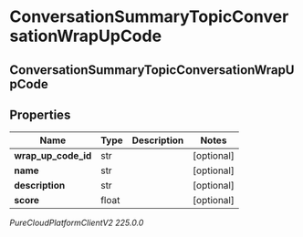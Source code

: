 # ConversationSummaryTopicConversationWrapUpCode

## ConversationSummaryTopicConversationWrapUpCode

## Properties

|Name | Type | Description | Notes|
|------------ | ------------- | ------------- | -------------|
| **wrap_up_code_id** | str |  | [optional] |
| **name** | str |  | [optional] |
| **description** | str |  | [optional] |
| **score** | float |  | [optional] |



_PureCloudPlatformClientV2 225.0.0_
